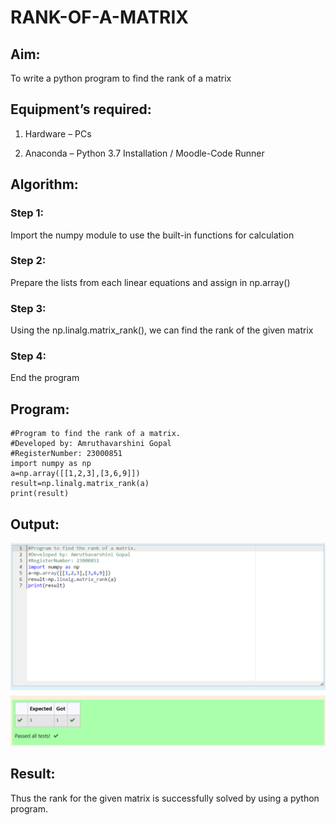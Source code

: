 # RANK-OF-A-MATRIX

## Aim:

To write a python program to find the rank of a matrix

## Equipment’s required:

1. 	Hardware – PCs

2. 	Anaconda – Python 3.7 Installation / Moodle-Code Runner

## Algorithm:

### Step 1: 

Import the numpy module to use the built-in functions for calculation

### Step 2: 

Prepare the lists from each linear equations and assign in np.array()

### Step 3:

 Using the np.linalg.matrix_rank(), we can find the rank of the given matrix

### Step 4: 

End the program

## Program:
```
#Program to find the rank of a matrix.
#Developed by: Amruthavarshini Gopal
#RegisterNumber: 23000851
import numpy as np
a=np.array([[1,2,3],[3,6,9]])
result=np.linalg.matrix_rank(a)
print(result)
```
## Output:

![Alt text](<maths 2.png>)

## Result:

Thus the rank for the given matrix is successfully solved by  using a python program.

